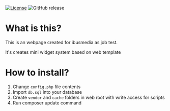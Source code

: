 [![License](https://img.shields.io/github/license/MekDrop/JobTest-iBusMedia-MiniWidgetSystem.svg?maxAge=2592000)](License.txt) ![GitHub release](https://img.shields.io/github/release/MekDrop/JobTest-iBusMedia-MiniWidgetSystem.svg?maxAge=2592000)
# What is this?

This is an webpage created for ibusmedia as job test.

It's creates mini widget system based on web template

# How to install?

1. Change `config.php` file contents
2. Import `db.sql` into your database
3. Create `vendor` and `cache` folders in web root with write access for scripts
4. Run composer update command
